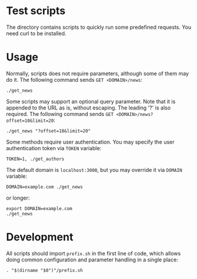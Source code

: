 # Test scripts

The directory contains scripts to quickly run some predefined requests. You need
curl to be installed.

# Usage

Normally, scripts does not require parameters, although some of them may do it.
The following command sends `GET <DOMAIN>/news`:

    ./get_news

Some scripts may support an optional query parameter. Note that it is appended
to the URL as is, without escaping. The leading '?' is also required. The
following command sends `GET <DOMAIN>/news?offset=10&limit=20`:

    ./get_news "?offset=10&limit=20"

Some methods require user authentication. You may specify the user
authentication token via `TOKEN` variable:

    TOKEN=1, ./get_authors

The default domain is `localhost:3000`, but you may override it via `DOMAIN`
variable:

    DOMAIN=example.com ./get_news

or longer:

    export DOMAIN=example.com
    ./get_news

# Development

All scripts should import `prefix.sh` in the first line of code, which allows
doing common configuration and parameter handling in a single place:

    . "$(dirname "$0")"/prefix.sh
